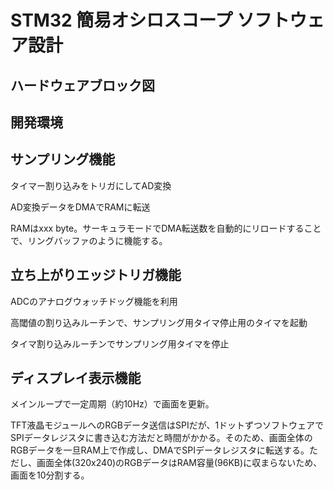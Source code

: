 # STM32 簡易オシロスコープ ソフトウェア設計

## ハードウェアブロック図

## 開発環境

## サンプリング機能
タイマー割り込みをトリガにしてAD変換

AD変換データをDMAでRAMに転送

RAMはxxx byte。サーキュラモードでDMA転送数を自動的にリロードすることで、リングバッファのように機能する。

## 立ち上がりエッジトリガ機能
ADCのアナログウォッチドッグ機能を利用

高閾値の割り込みルーチンで、サンプリング用タイマ停止用のタイマを起動

タイマ割り込みルーチンでサンプリング用タイマを停止

## ディスプレイ表示機能
メインループで一定周期（約10Hz）で画面を更新。

TFT液晶モジュールへのRGBデータ送信はSPIだが、1ドットずつソフトウェアでSPIデータレジスタに書き込む方法だと時間がかかる。そのため、画面全体のRGBデータを一旦RAM上で作成し、DMAでSPIデータレジスタに転送する。ただし、画面全体(320x240)のRGBデータはRAM容量(96KB)に収まらないため、画面を10分割する。
